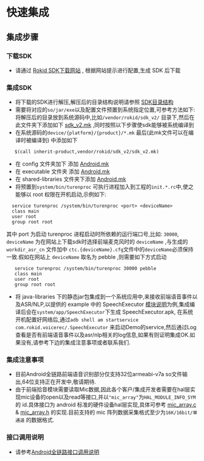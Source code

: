 # 快速集成

## 集成步骤

### 下载SDK

 * 请通过 [Rokid SDK下载网站](https://developer-dev.rokid.com/tob) , 根据网站提示进行配置,生成 SDK 后下载
 
### 集成SDK

  * 将下载的SDK进行解压,解压后的目录结构说明请参照 [SDK目录结构](sdk-dir.md)
  * 需要将对应的```so/jar/exe```以及配置文件预置到系统指定位置,可参考方法如下:将解压后的目录放到系统源码中,比如```/vendor/rokid/sdk_v2/``` 目录下,然后在此文件夹下添加如下 [sdk_v2.mk](../extra/sdk_v2.mk) ,同时按照以下步骤使sdk能够被系统编译到
   * 在系统源码的```device/{platform}/{product}/*.mk``` 最后(此mk文件可以在编译时被编译到) 中添加如下
   ```
      $(call inherit-product,vendor/rokid/sdk_v2/sdk_v2.mk) 
   ```
   * 在 config 文件夹加下 添加 [Android.mk](../extra/android_config.mk) 
   * 在 executable 文件夹 添加 [Android.mk](../extra/android_executable.mk)
   * 在 shared-libraries 文件夹下添加 [Android.mk](../extra/android_libs.mk)
   * 将预置到```system/bin/turenproc``` 可执行进程加入到工程的```init.*.rc```中,使之能够以 root 权限在开机启动,示例如下:
   ```
     service turenproc /system/bin/turenproc <port> <deviceName>
     class main
     user root
     group root root
  ```
  其中 port 为启动 turenproc 进程启动时所依赖的运行端口号,比如: ```30000```, ```deviceName``` 为在网站上下载sdk时选择前端麦克风时的 ```deviceName``` ,与生成的``` workdir_asr_cn ``` 文件加中 ```ctc.{deviceName}.cfg```文件中的```deviceName```必须保持一致.假如在网站上 ```deviceName``` 取名为 pebble ,则需要如下方式启动
  ```
     service turenproc /system/bin/turenproc 30000 pebble
     class main
     user root
     group root root
  ```

   * 将 java-libraries 下的静态jar包集成到一个系统应用中,来接收前端语音事件以及ASR/NLP,以提供的 example 中的 SpeechExecutor [模块说明](introduce-speechexecutor.md)为例,集成编译后会在```system/app/SpeechExecutor```下生成 SpeechExecutor.apk, 在系统开机配置好网络后,通过```adb shell am startservice com.rokid.voicerec/.SpeechExecutor``` 来启动Demo的service,然后通过Log查看是否有前端语音事件以及asr/nlp相关的log信息,如果有则证明集成OK.如果没有,请参考下边的集成注意事项或者联系我们.

### 集成注意事项

 * 目前Android全链路前端语音识别部分仅支持32位armeabi-v7a so文件输出,64位支持正在开发中,敬请期待.
 * 由于前端拾音模块需要读取Mic数据,因此各个客户/集成开发者需要在hal层实现mic设备的open以及read等接口,并以```"mic_array"```为```HAL_MODULE_INFO_SYM``` 的 id.具体接口为 android 标准的硬件设备hal层实现,具体可参考 [mic_array.c](../extra/mic_array.c) & [mic_array.h](../extra/mic_array.h) 的实现.目前支持的 mic 阵列数据采集格式至少为```16K/16bit/单通道``` 的数据格式.

### 接口调用说明
* 请参考[Android全链路接口调用说明](api-voicerecognize.md)
